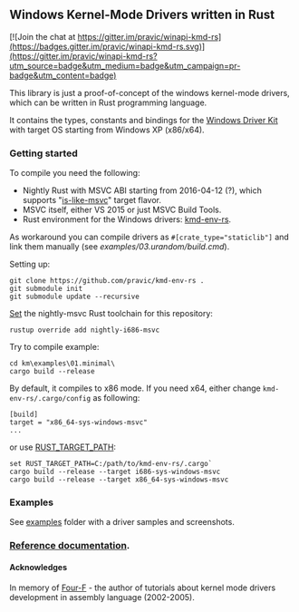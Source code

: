 ## Windows Kernel-Mode Drivers written in Rust

[![Join the chat at https://gitter.im/pravic/winapi-kmd-rs](https://badges.gitter.im/pravic/winapi-kmd-rs.svg)](https://gitter.im/pravic/winapi-kmd-rs?utm_source=badge&utm_medium=badge&utm_campaign=pr-badge&utm_content=badge)

This library is just a proof-of-concept of the windows kernel-mode drivers, which can be written in Rust programming language.

It contains the types, constants and bindings for the [Windows Driver Kit](https://en.wikipedia.org/wiki/Windows_Driver_Kit)
with target OS starting from Windows XP (x86/x64).


### Getting started

To compile you need the following:

* Nightly Rust with MSVC ABI starting from 2016-04-12 (?), which supports "[is-like-msvc](https://github.com/rust-lang/rust/pull/32823)" target flavor.
* MSVC itself, either VS 2015 or just MSVC Build Tools.
* Rust environment for the Windows drivers: [kmd-env-rs](https://github.com/pravic/kmd-env-rs).

As workaround you can compile drivers as `#[crate_type="staticlib"]` and link them manually (see *examples/03.urandom/build.cmd*).


Setting up:

```
git clone https://github.com/pravic/kmd-env-rs .
git submodule init
git submodule update --recursive
```

[Set](https://github.com/rust-lang-nursery/multirust-rs#directory-overrides) the nightly-msvc Rust toolchain for this repository:

`rustup override add nightly-i686-msvc`

Try to compile example:

```
cd km\examples\01.minimal\
cargo build --release
```

By default, it compiles to x86 mode.
If you need x64, either change `kmd-env-rs/.cargo/config` as following:

```
[build]
target = "x86_64-sys-windows-msvc"
...
```

or use [RUST_TARGET_PATH](https://github.com/rust-lang/rfcs/blob/master/text/0131-target-specification.md):

```
set RUST_TARGET_PATH=C:/path/to/kmd-env-rs/.cargo`
cargo build --release --target i686-sys-windows-msvc
cargo build --release --target x86_64-sys-windows-msvc
```



### Examples

See [examples](https://github.com/pravic/winapi-kmd-rs/tree/master/examples) folder with a driver samples and screenshots.


### [Reference documentation](http://pravic.github.io/winapi-kmd-rs/).


#### Acknowledges

In memory of [Four-F](https://web.archive.org/web/20130530073702/http://www.freewebs.com/four-f/) - the author of tutorials about kernel mode drivers
development in assembly language (2002-2005).
